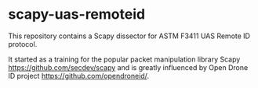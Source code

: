 # scapy-uas-remoteid
This repository contains a Scapy dissector for ASTM F3411 UAS Remote ID protocol.

It started as a training for the popular packet manipulation library Scapy <https://github.com/secdev/scapy> and is greatly influenced by Open Drone ID project <https://github.com/opendroneid/>.
